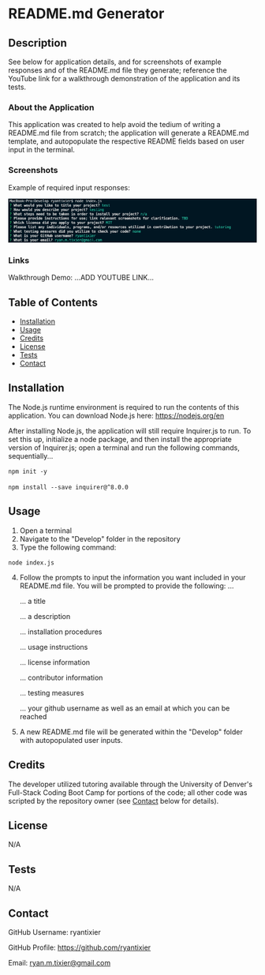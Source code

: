 # README.md Generator

## Description

See below for application details, and for screenshots of example responses and of the README.md file they generate; reference the YouTube link for a walkthrough demonstration of the application and its tests.

### About the Application

This application was created to help avoid the tedium of writing a README.md file from scratch; the application will generate a README.md template, and autopopulate the respective README fields based on user input in the terminal.

### Screenshots

Example of required input responses:

![Sample inputs](/assets/Screenshot%202023-06-21%20at%205.53.35%20PM.png)

### Links

Walkthrough Demo:
...ADD YOUTUBE LINK...

## Table of Contents

- [Installation](#installation)
- [Usage](#usage)
- [Credits](#credits)
- [License](#license)
- [Tests](#tests)
- [Contact](#contact)

## Installation

The Node.js runtime environment is required to run the contents of this application. You can download Node.js here:
https://nodejs.org/en

After installing Node.js, the application will still require Inquirer.js to run. To set this up, initialize a node package, and then install the appropriate version of Inquirer.js; open a terminal and run the following commands, sequentially...

```
npm init -y

npm install --save inquirer@^8.0.0
```

## Usage

1. Open a terminal
2. Navigate to the "Develop" folder in the repository
3. Type the following command:

```
node index.js
```

4. Follow the prompts to input the information you want included in your README.md file. You will be prompted to provide the following: ...

   ... a title

   ... a description

   ... installation procedures

   ... usage instructions

   ... license information

   ... contributor information

   ... testing measures

   ... your github username as well as an email at which you can be reached

5. A new README.md file will be generated within the "Develop" folder with autopopulated user inputs.

## Credits

The developer utilized tutoring available through the University of Denver's Full-Stack Coding Boot Camp for portions of the code; all other code was scripted by the repository owner (see [Contact](#contact) below for details).

## License

N/A

## Tests

N/A

## Contact

GitHub Username: ryantixier

GitHub Profile: https://github.com/ryantixier

Email: ryan.m.tixier@gmail.com
